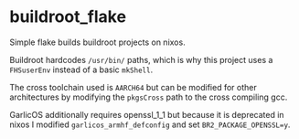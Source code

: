 # buildroot_flake

Simple flake builds buildroot projects on nixos.

Buildroot hardcodes `/usr/bin/` paths, which is why this project uses
a `FHSuserEnv` instead of a basic `mkShell`.

The cross toolchain used is `AARCH64` but can be modified for other
architectures by modifying the `pkgsCross` path to the cross compiling gcc.

GarlicOS additionally requires openssl_1_1 but because it is deprecated in nixos I modified `garlicos_armhf_defconfig` and set `BR2_PACKAGE_OPENSSL=y`.
